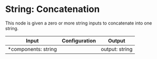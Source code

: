 # String: Concatenation

This node is given a zero or more string inputs to concatenate into one string.

| Input                | Configuration | Output         |
| -------------------- | ------------- | -------------- |
| \*components: string |               | output: string |
